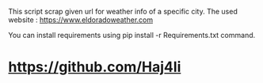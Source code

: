 This script scrap given url for weather info of a specific city.
The used website : https://www.eldoradoweather.com

You can install requirements using pip install -r Requirements.txt command.

# https://github.com/Haj4li 